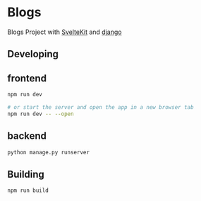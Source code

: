 # Blogs

Blogs Project with [SvelteKit](https://kit.svelte.dev/docs/) and [django](https://www.djangoproject.com/)
## Developing

## frontend
```bash
npm run dev

# or start the server and open the app in a new browser tab
npm run dev -- --open
```
## backend
```bash
python manage.py runserver
```

## Building

```bash
npm run build
```


